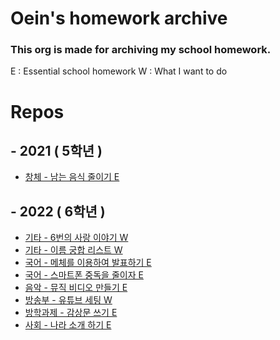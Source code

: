 # Oein's homework archive

### This org is made for archiving my school homework.

E : Essential school homework
W : What I want to do

# Repos
## - 2021 ( 5학년 )
 - [창체 - 남는 음식 줄이기 E](https://github.com/oeiar/5grade-changche-ads-homework)

## - 2022 ( 6학년 )
 - [기타 - 6번의 사랑 이야기 W](https://github.com/oeiar/6grade-others-no6-love-story)
 - [기타 - 이름 궁합 리스트 W](https://github.com/oeiar/6grade-personal-name-percent)
 - [국어 - 메체를 이용하여 발표하기 E](https://github.com/oeiar/6grade-korean-ppt)
 - [국어 - 스마트폰 중독을 줄이자 E](https://github.com/oeiar/6grade-korean-class-ads-homework)
 - [음악 - 뮤직 비디오 만들기 E](https://github.com/oeiar/6grade-music-music-video-homework)
 - [방송부 - 유튜브 세팅 W](https://github.com/oeiar/6grade-broadcast-broadcast-infos)
 - [방학과제 - 감상문 쓰기 E](https://github.com/oeiar/6grade-book-reading)
 - [사회 - 나라 소개 하기 E](https://github.com/oeiar/6grade-social-country-ads)
